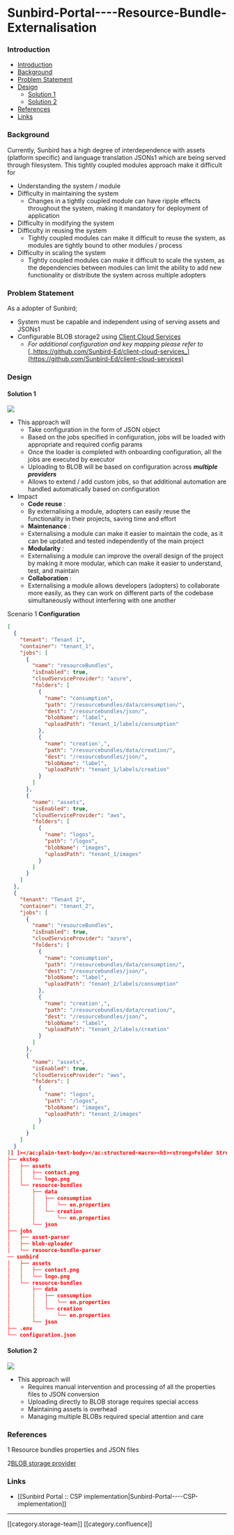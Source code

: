 # Sunbird-Portal----Resource-Bundle-Externalisation

### Introduction

* [Introduction](sunbird-portal-resource-bundle-externalisation.md#introduction)
* [Background](sunbird-portal-resource-bundle-externalisation.md#background)
* [Problem Statement](sunbird-portal-resource-bundle-externalisation.md#problem-statement)
* [Design](sunbird-portal-resource-bundle-externalisation.md#design)
  * [Solution 1](sunbird-portal-resource-bundle-externalisation.md#solution-1)
  * [Solution 2](sunbird-portal-resource-bundle-externalisation.md#solution-2)
* [References](sunbird-portal-resource-bundle-externalisation.md#references)
* [Links](sunbird-portal-resource-bundle-externalisation.md#links)

### Background

Currently, Sunbird has a high degree of interdependence with assets (platform specific) and language translation JSONs1 which are being served through filesystem. This tightly coupled modules approach make it difficult for

* Understanding the system / module
* Difficulty in maintaining the system
  * Changes in a tightly coupled module can have ripple effects throughout the system, making it mandatory for deployment of application
* Difficulty in modifying the system
* Difficulty in reusing the system
  * Tightly coupled modules can make it difficult to reuse the system, as modules are tightly bound to other modules / process
* Difficulty in scaling the system
  * Tightly coupled modules can make it difficult to scale the system, as the dependencies between modules can limit the ability to add new functionality or distribute the system across multiple adopters

### Problem Statement

As a adopter of Sunbird;

* System must be capable and independent using of serving assets and JSONs1
* Configurable BLOB storage2 using [Client Cloud Services](https://github.com/Sunbird-Ed/client-cloud-services)
  * _For additional configuration and key mapping please refer to_ [_https://github.com/Sunbird-Ed/client-cloud-services_](https://github.com/Sunbird-Ed/client-cloud-services)

### Design

#### Solution 1

![](<../../../../.gitbook/assets/Screenshot 2023-01-25 at 5.06.57 PM.png>)

* This approach will
  * Take configuration in the form of JSON object
  * Based on the jobs specified in configuration, jobs will be loaded with appropriate and required config params
  * Once the loader is completed with onboarding configuration, all the jobs are executed by executor
  * Uploading to BLOB will be based on configuration across _**multiple providers**_
  * Allows to extend / add custom jobs, so that additional automation are handled automatically based on configuration
* Impact
  * **Code reuse** :
  * By externalising a module, adopters can easily reuse the functionality in their projects, saving time and effort
  * **Maintenance** :
  * Externalising a module can make it easier to maintain the code, as it can be updated and tested independently of the main project
  * **Modularity** :
  * Externalising a module can improve the overall design of the project by making it more modular, which can make it easier to understand, test, and maintain
  * **Collaboration** :
  * Externalising a module allows developers (adopters) to collaborate more easily, as they can work on different parts of the codebase simultaneously without interfering with one another

Scenario 1 **Configuration**

```json
[
  {
    "tenant": "Tenant 1",
    "container": "tenant_1",
    "jobs": [
      {
        "name": "resourceBundles",
        "isEnabled": true,
        "cloudServiceProvider": "azure",
        "folders": [
          {
            "name": "consumption",
            "path": "/resourcebundles/data/consumption/",
            "dest": "/resourcebundles/json/",
            "blobName": "label",
            "uploadPath": "tenant_1/labels/consumption"
          },
          {
            "name": "creation',",
            "path": "/resourcebundles/data/creation/",
            "dest": "/resourcebundles/json/",
            "blobName": "label",
            "uploadPath": "tenant_1/labels/creation"
          }
        ]
      },
      {
        "name": "assets",
        "isEnabled": true,
        "cloudServiceProvider": "aws",
        "folders": [
          {
            "name": "logos",
            "path": "/logos",
            "blobName": "images",
            "uploadPath": "tenant_1/images"
          }
        ]
      }
    ]
  },
  {
    "tenant": "Tenant 2",
    "container": "tenant_2",
    "jobs": [
      {
        "name": "resourceBundles",
        "isEnabled": true,
        "cloudServiceProvider": "azure",
        "folders": [
          {
            "name": "consumption",
            "path": "/resourcebundles/data/consumption/",
            "dest": "/resourcebundles/json/",
            "blobName": "label",
            "uploadPath": "tenant_2/labels/consumption"
          },
          {
            "name": "creation',",
            "path": "/resourcebundles/data/creation/",
            "dest": "/resourcebundles/json/",
            "blobName": "label",
            "uploadPath": "tenant_2/labels/creation"
          }
        ]
      },
      {
        "name": "assets",
        "isEnabled": true,
        "cloudServiceProvider": "aws",
        "folders": [
          {
            "name": "logos",
            "path": "/logos",
            "blobName": "images",
            "uploadPath": "tenant_2/images"
          }
        ]
      }
    ]
  }
]] ]></ac:plain-text-body></ac:structured-macro><h5><strong>Folder Structure</strong></h5><ac:structured-macro ac:name="code" ac:schema-version="1" ac:macro-id="1202043f-8884-4ea6-9784-20a6b09bb0be"><ac:plain-text-body><![CDATA[.
├── ekstep
│   ├── assets
│   │   ├── contact.png
│   │   └── logo.png
│   └── resource-bundles
│       ├── data
│       │   ├── consumption
│       │   │   └── en.properties
│       │   └── creation
│       │       └── en.properties
│       └── json
├── jobs
│   ├── asset-parser
│   ├── blob-uploader
│   └── resource-bundle-parser
── sunbird
│   ├── assets
│   │   ├── contact.png
│   │   └── logo.png
│   └── resource-bundles
│       ├── data
│       │   ├── consumption
│       │   │   └── en.properties
│       │   └── creation
│       │       └── en.properties
│       └── json
├── .env
└── configuration.json
```

#### Solution 2

![](<../../../../.gitbook/assets/Screenshot 2023-01-19 at 4.56.35 PM.png>)

* This approach will
  * Requires manual intervention and processing of all the properties files to JSON conversion
  * Uploading directly to BLOB storage requires special access
  * Maintaining assets is overhead
  * Managing multiple BLOBs required special attention and care

### References

1 Resource bundles properties and JSON files

2[BLOB storage provider](https://github.com/Sunbird-Ed/client-cloud-services)

### Links

* \[\[Sunbird Portal :: CSP implementation|Sunbird-Portal----CSP-implementation]]

***

\[\[category.storage-team]] \[\[category.confluence]]

